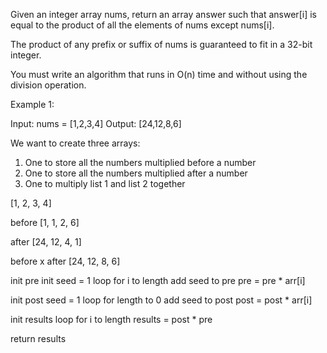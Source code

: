 Given an integer array nums, return an array answer such that answer[i] is equal to the product of all the elements of nums except nums[i].

The product of any prefix or suffix of nums is guaranteed to fit in a 32-bit integer.

You must write an algorithm that runs in O(n) time and without using the division operation.

Example 1:

Input: nums = [1,2,3,4]
Output: [24,12,8,6]

We want to create three arrays:
1. One to store all the numbers multiplied before a number
2. One to store all the numbers multiplied after a number
3. One to multiply list 1 and list 2 together

[1, 2, 3, 4]

before
[1, 1, 2, 6]

after
[24, 12, 4, 1]

before x after
[24, 12, 8, 6]

init pre
init seed = 1
loop for i to length
  add seed to pre 
  pre = pre * arr[i]
  
init post
seed = 1
loop for length to 0 
  add seed to post 
  post = post * arr[i]
  
init results
loop for i to length
  results = post * pre
  
return results
  


